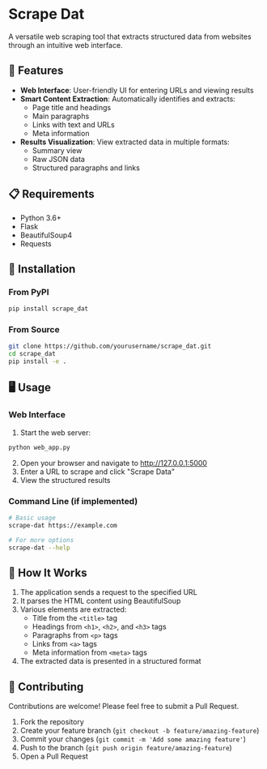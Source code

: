 # Scrape Dat

A versatile web scraping tool that extracts structured data from websites through an intuitive web interface.

## 🚀 Features

- **Web Interface**: User-friendly UI for entering URLs and viewing results
- **Smart Content Extraction**: Automatically identifies and extracts:
  - Page title and headings
  - Main paragraphs
  - Links with text and URLs
  - Meta information
- **Results Visualization**: View extracted data in multiple formats:
  - Summary view
  - Raw JSON data
  - Structured paragraphs and links

## 📋 Requirements

- Python 3.6+
- Flask
- BeautifulSoup4
- Requests

## 🔧 Installation

### From PyPI

```bash
pip install scrape_dat
```

### From Source

```bash
git clone https://github.com/yourusername/scrape_dat.git
cd scrape_dat
pip install -e .
```

## 🖥️ Usage

### Web Interface

1. Start the web server:

```bash
python web_app.py
```

2. Open your browser and navigate to http://127.0.0.1:5000
3. Enter a URL to scrape and click "Scrape Data"
4. View the structured results

### Command Line (if implemented)

```bash
# Basic usage
scrape-dat https://example.com

# For more options
scrape-dat --help
```

## 🧩 How It Works

1. The application sends a request to the specified URL
2. It parses the HTML content using BeautifulSoup
3. Various elements are extracted:
   - Title from the `<title>` tag
   - Headings from `<h1>`, `<h2>`, and `<h3>` tags
   - Paragraphs from `<p>` tags
   - Links from `<a>` tags
   - Meta information from `<meta>` tags
4. The extracted data is presented in a structured format

## 🤝 Contributing

Contributions are welcome! Please feel free to submit a Pull Request.

1. Fork the repository
2. Create your feature branch (`git checkout -b feature/amazing-feature`)
3. Commit your changes (`git commit -m 'Add some amazing feature'`)
4. Push to the branch (`git push origin feature/amazing-feature`)
5. Open a Pull Request
